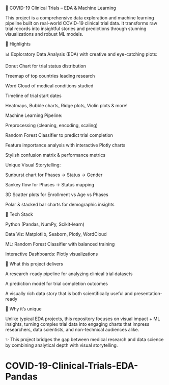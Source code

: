 🧪 COVID-19 Clinical Trials – EDA & Machine Learning

This project is a comprehensive data exploration and machine learning pipeline built on real-world COVID-19 clinical trial data.
It transforms raw trial records into insightful stories and predictions through stunning visualizations and robust ML models.

🌟 Highlights

📊 Exploratory Data Analysis (EDA) with creative and eye-catching plots:

Donut Chart for trial status distribution

Treemap of top countries leading research

Word Cloud of medical conditions studied

Timeline of trial start dates

Heatmaps, Bubble charts, Ridge plots, Violin plots & more!

 Machine Learning Pipeline:

Preprocessing (cleaning, encoding, scaling)

Random Forest Classifier to predict trial completion

Feature importance analysis with interactive Plotly charts

Stylish confusion matrix & performance metrics

 Unique Visual Storytelling:

Sunburst chart for Phases → Status → Gender

Sankey flow for Phases → Status mapping

3D Scatter plots for Enrollment vs Age vs Phases

Polar & stacked bar charts for demographic insights

🚀 Tech Stack

Python (Pandas, NumPy, Scikit-learn)

Data Viz: Matplotlib, Seaborn, Plotly, WordCloud

ML: Random Forest Classifier with balanced training

Interactive Dashboards: Plotly visualizations

🎯 What this project delivers

A research-ready pipeline for analyzing clinical trial datasets

A prediction model for trial completion outcomes

A visually rich data story that is both scientifically useful and presentation-ready

📌 Why it’s unique

Unlike typical EDA projects, this repository focuses on visual impact + ML insights, turning complex trial data into engaging charts that impress researchers, data scientists, and non-technical audiences alike.

✨ This project bridges the gap between medical research and data science by combining analytical depth with visual storytelling.
# COVID-19-Clinical-Trials-EDA-Pandas
